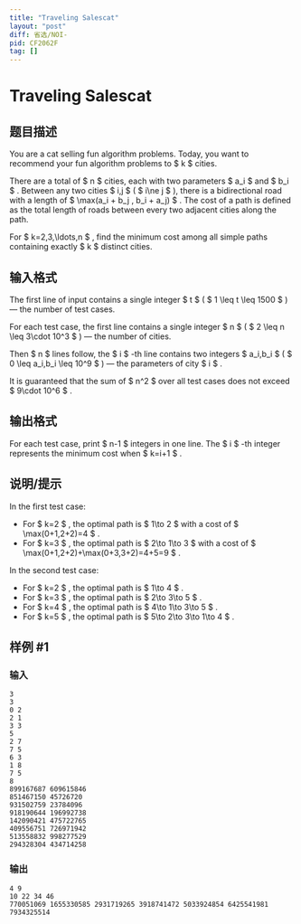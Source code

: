 ```yaml
---
title: "Traveling Salescat"
layout: "post"
diff: 省选/NOI-
pid: CF2062F
tag: []
---
```


# Traveling Salescat

## 题目描述

You are a cat selling fun algorithm problems. Today, you want to recommend your fun algorithm problems to $ k $ cities.

There are a total of $ n $ cities, each with two parameters $ a_i $ and $ b_i $ . Between any two cities $ i,j $ ( $ i\ne j $ ), there is a bidirectional road with a length of $ \max(a_i + b_j , b_i + a_j) $ . The cost of a path is defined as the total length of roads between every two adjacent cities along the path.

For $ k=2,3,\ldots,n $ , find the minimum cost among all simple paths containing exactly $ k $ distinct cities.

## 输入格式

The first line of input contains a single integer $ t $ ( $ 1 \leq t \leq 1500 $ ) — the number of test cases.

For each test case, the first line contains a single integer $ n $ ( $ 2 \leq n \leq 3\cdot 10^3 $ ) — the number of cities.

Then $ n $ lines follow, the $ i $ -th line contains two integers $ a_i,b_i $ ( $ 0 \leq a_i,b_i \leq 10^9 $ ) — the parameters of city $ i $ .

It is guaranteed that the sum of $ n^2 $ over all test cases does not exceed $ 9\cdot 10^6 $ .

## 输出格式

For each test case, print $ n-1 $ integers in one line. The $ i $ -th integer represents the minimum cost when $ k=i+1 $ .

## 说明/提示

In the first test case:

- For $ k=2 $ , the optimal path is $ 1\to 2 $ with a cost of $ \max(0+1,2+2)=4 $ .
- For $ k=3 $ , the optimal path is $ 2\to 1\to 3 $ with a cost of $ \max(0+1,2+2)+\max(0+3,3+2)=4+5=9 $ .

In the second test case:

- For $ k=2 $ , the optimal path is $ 1\to 4 $ .
- For $ k=3 $ , the optimal path is $ 2\to 3\to 5 $ .
- For $ k=4 $ , the optimal path is $ 4\to 1\to 3\to 5 $ .
- For $ k=5 $ , the optimal path is $ 5\to 2\to 3\to 1\to 4 $ .

## 样例 #1

### 输入

```
3
3
0 2
2 1
3 3
5
2 7
7 5
6 3
1 8
7 5
8
899167687 609615846
851467150 45726720
931502759 23784096
918190644 196992738
142090421 475722765
409556751 726971942
513558832 998277529
294328304 434714258
```

### 输出

```
4 9 
10 22 34 46 
770051069 1655330585 2931719265 3918741472 5033924854 6425541981 7934325514
```

